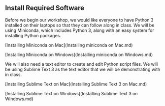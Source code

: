 ## Install Required Software

Before we begin our workshop, we would like everyone to have Python 3 installed on their laptops so that they can follow along in class. We will be using Miniconda, which includes Python 3, along with an easy system for installing Python packages.

[Installing Miniconda on Mac](Installing miniconda on Mac.md)

[Installing Miniconda on Windows](Installing miniconda on Windows.md)

We will also need a text editor to create and edit Python script files. We will be using Sublime Text 3 as the text editor that we will be demonstrating with in class.

[Installing Sublime Text on Mac](Installing Sublime Text 3 on Mac.md)

[Installing Sublime Text on Windows](Installing Sublime Text 3 on Windows.md)